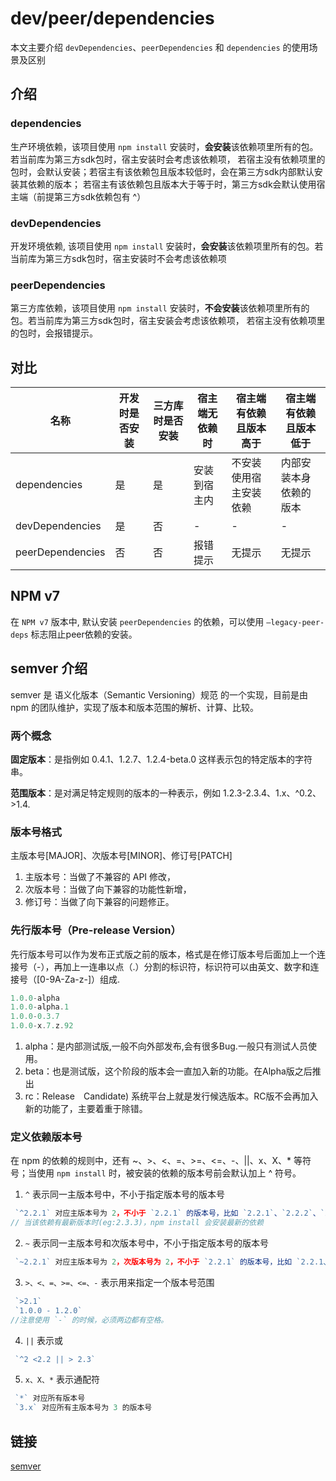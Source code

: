# dev/peer/dependencies 

本文主要介绍 `devDependencies`、`peerDependencies` 和 `dependencies` 的使用场景及区别

## 介绍

### dependencies

生产环境依赖，该项目使用 `npm install` 安装时，**会安装**该依赖项里所有的包。若当前库为第三方sdk包时，宿主安装时会考虑该依赖项，
若宿主没有依赖项里的包时，会默认安装；若宿主有该依赖包且版本较低时，会在第三方sdk内部默认安装其依赖的版本；
若宿主有该依赖包且版本大于等于时，第三方sdk会默认使用宿主端（前提第三方sdk依赖包有 ^）

### devDependencies

开发环境依赖, 该项目使用 `npm install` 安装时，**会安装**该依赖项里所有的包。若当前库为第三方sdk包时，宿主安装时不会考虑该依赖项

### peerDependencies

第三方库依赖，该项目使用 `npm install` 安装时，**不会安装**该依赖项里所有的包。若当前库为第三方sdk包时，宿主安装会考虑该依赖项，
若宿主没有依赖项里的包时，会报错提示。

## 对比

| 名称 | 开发时是否安装 | 三方库时是否安装 | 宿主端无依赖时 | 宿主端有依赖且版本高于 | 宿主端有依赖且版本低于 |
| -- | -- | -- | -- | -- | -- |
| dependencies | 是 | 是 | 安装到宿主内 | 不安装使用宿主安装依赖 | 内部安装本身依赖的版本 |
| devDependencies | 是 | 否 | - | - | - |
| peerDependencies | 否 | 否 | 报错提示 | 无提示 | 无提示 |


## NPM v7

在 `NPM v7` 版本中, 默认安装 `peerDependencies` 的依赖，可以使用 `–legacy-peer-deps` 标志阻止peer依赖的安装。


## semver 介绍

semver 是 语义化版本（Semantic Versioning）规范 的一个实现，目前是由 npm 的团队维护，实现了版本和版本范围的解析、计算、比较。


### 两个概念

**固定版本**：是指例如 0.4.1、1.2.7、1.2.4-beta.0 这样表示包的特定版本的字符串。

**范围版本**：是对满足特定规则的版本的一种表示，例如 1.2.3-2.3.4、1.x、^0.2、>1.4.

### 版本号格式

主版本号[MAJOR]、次版本号[MINOR]、修订号[PATCH]

1. 主版本号：当做了不兼容的 API 修改，
2. 次版本号：当做了向下兼容的功能性新增，
3. 修订号：当做了向下兼容的问题修正。

### 先行版本号（Pre-release Version）

先行版本号可以作为发布正式版之前的版本，格式是在修订版本号后面加上一个连接号（-），再加上一连串以点（.）分割的标识符，标识符可以由英文、数字和连接号（[0-9A-Za-z-]）组成.

```js
1.0​​.0-alpha
1.0.0-alpha.1
1.0.0-0.3.7
1.0.0-x.7.z.92
```

1. alpha：是内部测试版,一般不向外部发布,会有很多Bug.一般只有测试人员使用。
2. beta：也是测试版，这个阶段的版本会一直加入新的功能。在Alpha版之后推出
3. rc：Release　Candidate) 系统平台上就是发行候选版本。RC版不会再加入新的功能了，主要着重于除错。


### 定义依赖版本号

在 npm 的依赖的规则中，还有 ~、>、<、=、>=、<=、-、||、x、X、* 等符号；当使用 `npm install` 时，被安装的依赖的版本号前会默认加上 ^ 符号。

1. `^` 表示同一主版本号中，不小于指定版本号的版本号

```js
 `^2.2.1` 对应主版本号为 2，不小于 `2.2.1` 的版本号，比如 `2.2.1`、`2.2.2`、`2.3.0` ,主版本号固定
// 当该依赖有最新版本时(eg:2.3.3)，npm install 会安装最新的依赖
```

2. `~` 表示同一主版本号和次版本号中，不小于指定版本号的版本号

```js
 `~2.2.1` 对应主版本号为 2，次版本号为 2，不小于 `2.2.1` 的版本号，比如 `2.2.1、2.2.2`，主版本号和次版本号固定
```

3. `>、<、=、>=、<=、-` 表示用来指定一个版本号范围

```js
 `>2.1`
 `1.0.0 - 1.2.0`
//注意使用 `-` 的时候，必须两边都有空格。
```

4. `||` 表示或

```js
 `^2 <2.2 || > 2.3`
```

5. `x、X、*` 表示通配符

```js
 `*` 对应所有版本号
 `3.x` 对应所有主版本号为 3 的版本号
```

## 链接

[semver](https://semver.org/lang/zh-CN/)